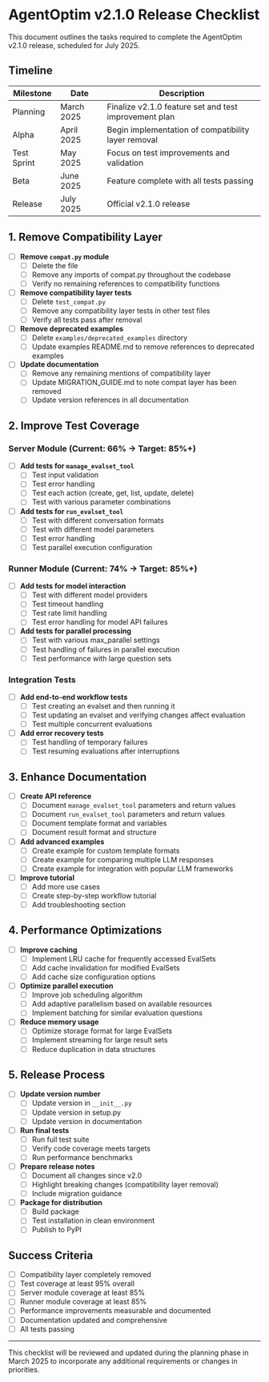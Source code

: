 # AgentOptim v2.1.0 Release Checklist

This document outlines the tasks required to complete the AgentOptim v2.1.0 release, scheduled for July 2025.

## Timeline

| Milestone | Date | Description |
|-----------|------|-------------|
| Planning | March 2025 | Finalize v2.1.0 feature set and test improvement plan |
| Alpha | April 2025 | Begin implementation of compatibility layer removal |
| Test Sprint | May 2025 | Focus on test improvements and validation | 
| Beta | June 2025 | Feature complete with all tests passing |
| Release | July 2025 | Official v2.1.0 release |

## 1. Remove Compatibility Layer

- [ ] **Remove `compat.py` module**
  - [ ] Delete the file
  - [ ] Remove any imports of compat.py throughout the codebase
  - [ ] Verify no remaining references to compatibility functions

- [ ] **Remove compatibility layer tests**
  - [ ] Delete `test_compat.py`
  - [ ] Remove any compatibility layer tests in other test files
  - [ ] Verify all tests pass after removal

- [ ] **Remove deprecated examples**
  - [ ] Delete `examples/deprecated_examples` directory
  - [ ] Update examples README.md to remove references to deprecated examples

- [ ] **Update documentation**
  - [ ] Remove any remaining mentions of compatibility layer
  - [ ] Update MIGRATION_GUIDE.md to note compat layer has been removed
  - [ ] Update version references in all documentation

## 2. Improve Test Coverage

### Server Module (Current: 66% → Target: 85%+)

- [ ] **Add tests for `manage_evalset_tool`**
  - [ ] Test input validation
  - [ ] Test error handling
  - [ ] Test each action (create, get, list, update, delete)
  - [ ] Test with various parameter combinations

- [ ] **Add tests for `run_evalset_tool`**
  - [ ] Test with different conversation formats
  - [ ] Test with different model parameters
  - [ ] Test error handling
  - [ ] Test parallel execution configuration

### Runner Module (Current: 74% → Target: 85%+)

- [ ] **Add tests for model interaction**
  - [ ] Test with different model providers
  - [ ] Test timeout handling
  - [ ] Test rate limit handling
  - [ ] Test error handling for model API failures

- [ ] **Add tests for parallel processing**
  - [ ] Test with various max_parallel settings
  - [ ] Test handling of failures in parallel execution
  - [ ] Test performance with large question sets

### Integration Tests

- [ ] **Add end-to-end workflow tests**
  - [ ] Test creating an evalset and then running it
  - [ ] Test updating an evalset and verifying changes affect evaluation
  - [ ] Test multiple concurrent evaluations

- [ ] **Add error recovery tests**
  - [ ] Test handling of temporary failures
  - [ ] Test resuming evaluations after interruptions

## 3. Enhance Documentation

- [ ] **Create API reference**
  - [ ] Document `manage_evalset_tool` parameters and return values
  - [ ] Document `run_evalset_tool` parameters and return values
  - [ ] Document template format and variables
  - [ ] Document result format and structure

- [ ] **Add advanced examples**
  - [ ] Create example for custom template formats
  - [ ] Create example for comparing multiple LLM responses
  - [ ] Create example for integration with popular LLM frameworks

- [ ] **Improve tutorial**
  - [ ] Add more use cases
  - [ ] Create step-by-step workflow tutorial
  - [ ] Add troubleshooting section

## 4. Performance Optimizations

- [ ] **Improve caching**
  - [ ] Implement LRU cache for frequently accessed EvalSets
  - [ ] Add cache invalidation for modified EvalSets
  - [ ] Add cache size configuration options

- [ ] **Optimize parallel execution**
  - [ ] Improve job scheduling algorithm
  - [ ] Add adaptive parallelism based on available resources
  - [ ] Implement batching for similar evaluation questions

- [ ] **Reduce memory usage**
  - [ ] Optimize storage format for large EvalSets
  - [ ] Implement streaming for large result sets
  - [ ] Reduce duplication in data structures

## 5. Release Process

- [ ] **Update version number**
  - [ ] Update version in `__init__.py`
  - [ ] Update version in setup.py
  - [ ] Update version in documentation

- [ ] **Run final tests**
  - [ ] Run full test suite
  - [ ] Verify code coverage meets targets
  - [ ] Run performance benchmarks

- [ ] **Prepare release notes**
  - [ ] Document all changes since v2.0
  - [ ] Highlight breaking changes (compatibility layer removal)
  - [ ] Include migration guidance

- [ ] **Package for distribution**
  - [ ] Build package
  - [ ] Test installation in clean environment
  - [ ] Publish to PyPI

## Success Criteria

- [ ] Compatibility layer completely removed
- [ ] Test coverage at least 95% overall
- [ ] Server module coverage at least 85%
- [ ] Runner module coverage at least 85%
- [ ] Performance improvements measurable and documented
- [ ] Documentation updated and comprehensive
- [ ] All tests passing

---

This checklist will be reviewed and updated during the planning phase in March 2025 to incorporate any additional requirements or changes in priorities.